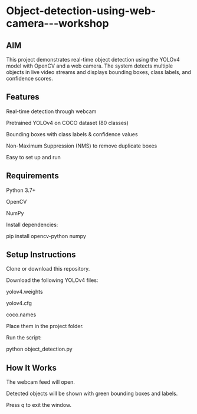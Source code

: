 # Object-detection-using-web-camera---workshop

## AIM
This project demonstrates real-time object detection using the YOLOv4 model with OpenCV and a web camera. The system detects multiple objects in live video streams and displays bounding boxes, class labels, and confidence scores.

## Features

Real-time detection through webcam

Pretrained YOLOv4 on COCO dataset (80 classes)

Bounding boxes with class labels & confidence values

Non-Maximum Suppression (NMS) to remove duplicate boxes

Easy to set up and run

## Requirements

Python 3.7+

OpenCV

NumPy

Install dependencies:

pip install opencv-python numpy

## Setup Instructions

Clone or download this repository.

Download the following YOLOv4 files:

yolov4.weights

yolov4.cfg

coco.names

Place them in the project folder.

Run the script:

python object_detection.py

## How It Works

The webcam feed will open.

Detected objects will be shown with green bounding boxes and labels.

Press q to exit the window.
